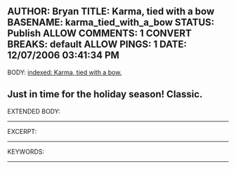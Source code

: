 AUTHOR: Bryan
TITLE: Karma, tied with a bow
BASENAME: karma_tied_with_a_bow
STATUS: Publish
ALLOW COMMENTS: 1
CONVERT BREAKS: __default__
ALLOW PINGS: 1
DATE: 12/07/2006 03:41:34 PM
-----
BODY:
<a title="indexed: Karma, tied with a bow." href="http://indexed.blogspot.com/2006/11/karma-tied-with-bow.html">indexed: Karma, tied with a bow.</a>

Just in time for the holiday season! Classic.
-----
EXTENDED BODY:

-----
EXCERPT:

-----
KEYWORDS:

-----


